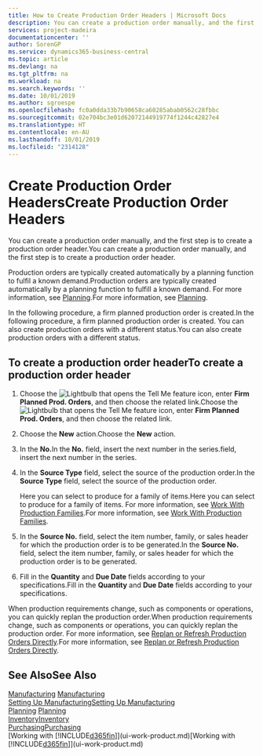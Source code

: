 ```yaml
---
title: How to Create Production Order Headers | Microsoft Docs
description: You can create a production order manually, and the first step is to create a production order header.
services: project-madeira
documentationcenter: ''
author: SorenGP
ms.service: dynamics365-business-central
ms.topic: article
ms.devlang: na
ms.tgt_pltfrm: na
ms.workload: na
ms.search.keywords: ''
ms.date: 10/01/2019
ms.author: sgroespe
ms.openlocfilehash: fc0a0dda33b7b90658ca60285abab0562c28fbbc
ms.sourcegitcommit: 02e704bc3e01d62072144919774f1244c42827e4
ms.translationtype: HT
ms.contentlocale: en-AU
ms.lasthandoff: 10/01/2019
ms.locfileid: "2314128"
---
```

# <a name="create-production-order-headers"></a><span data-ttu-id="f2f76-103">Create Production Order Headers</span><span class="sxs-lookup"><span data-stu-id="f2f76-103">Create Production Order Headers</span></span>
<span data-ttu-id="f2f76-104">You can create a production order manually, and the first step is to create a production order header.</span><span class="sxs-lookup"><span data-stu-id="f2f76-104">You can create a production order manually, and the first step is to create a production order header.</span></span>

<span data-ttu-id="f2f76-105">Production orders are typically created automatically by a planning function to fulfil a known demand.</span><span class="sxs-lookup"><span data-stu-id="f2f76-105">Production orders are typically created automatically by a planning function to fulfill a known demand.</span></span> <span data-ttu-id="f2f76-106">For more information, see [Planning](production-planning.md).</span><span class="sxs-lookup"><span data-stu-id="f2f76-106">For more information, see [Planning](production-planning.md).</span></span>   

<span data-ttu-id="f2f76-107">In the following procedure, a firm planned production order is created.</span><span class="sxs-lookup"><span data-stu-id="f2f76-107">In the following procedure, a firm planned production order is created.</span></span> <span data-ttu-id="f2f76-108">You can also create production orders with a different status.</span><span class="sxs-lookup"><span data-stu-id="f2f76-108">You can also create production orders with a different status.</span></span>  

## <a name="to-create-a-production-order-header"></a><span data-ttu-id="f2f76-109">To create a production order header</span><span class="sxs-lookup"><span data-stu-id="f2f76-109">To create a production order header</span></span>  
1.  <span data-ttu-id="f2f76-110">Choose the ![Lightbulb that opens the Tell Me feature](media/ui-search/search_small.png "Tell me what you want to do") icon, enter **Firm Planned Prod. Orders**, and then choose the related link.</span><span class="sxs-lookup"><span data-stu-id="f2f76-110">Choose the ![Lightbulb that opens the Tell Me feature](media/ui-search/search_small.png "Tell me what you want to do") icon, enter **Firm Planned Prod. Orders**, and then choose the related link.</span></span>  
2.  <span data-ttu-id="f2f76-111">Choose the **New** action.</span><span class="sxs-lookup"><span data-stu-id="f2f76-111">Choose the **New** action.</span></span>  
3.  <span data-ttu-id="f2f76-112">In the **No.**</span><span class="sxs-lookup"><span data-stu-id="f2f76-112">In the **No.**</span></span> <span data-ttu-id="f2f76-113">field, insert the next number in the series.</span><span class="sxs-lookup"><span data-stu-id="f2f76-113">field, insert the next number in the series.</span></span>  
4.  <span data-ttu-id="f2f76-114">In the **Source Type** field, select the source of the production order.</span><span class="sxs-lookup"><span data-stu-id="f2f76-114">In the **Source Type** field, select the source of the production order.</span></span>

    <span data-ttu-id="f2f76-115">Here you can select to produce for a family of items.</span><span class="sxs-lookup"><span data-stu-id="f2f76-115">Here you can select to produce for a family of items.</span></span> <span data-ttu-id="f2f76-116">For more information, see [Work With Production Families](production-how-work-family.md).</span><span class="sxs-lookup"><span data-stu-id="f2f76-116">For more information, see [Work With Production Families](production-how-work-family.md).</span></span>
5.  <span data-ttu-id="f2f76-117">In the **Source No.** field, select the item number, family, or sales header for which the production order is to be generated.</span><span class="sxs-lookup"><span data-stu-id="f2f76-117">In the **Source No.** field, select the item number, family, or sales header for which the production order is to be generated.</span></span>  
6.  <span data-ttu-id="f2f76-118">Fill in the **Quantity** and **Due Date** fields according to your specifications.</span><span class="sxs-lookup"><span data-stu-id="f2f76-118">Fill in the **Quantity** and **Due Date** fields according to your specifications.</span></span>  

<span data-ttu-id="f2f76-119">When production requirements change, such as components or operations, you can quickly replan the production order.</span><span class="sxs-lookup"><span data-stu-id="f2f76-119">When production requirements change, such as components or operations, you can quickly replan the production order.</span></span> <span data-ttu-id="f2f76-120">For more information, see [Replan or Refresh Production Orders Directly](production-how-to-replan-refresh-production-orders.md).</span><span class="sxs-lookup"><span data-stu-id="f2f76-120">For more information, see [Replan or Refresh Production Orders Directly](production-how-to-replan-refresh-production-orders.md).</span></span> 

## <a name="see-also"></a><span data-ttu-id="f2f76-121">See Also</span><span class="sxs-lookup"><span data-stu-id="f2f76-121">See Also</span></span>  
<span data-ttu-id="f2f76-122">[Manufacturing](production-manage-manufacturing.md)  </span><span class="sxs-lookup"><span data-stu-id="f2f76-122">[Manufacturing](production-manage-manufacturing.md)  </span></span>  
[<span data-ttu-id="f2f76-123">Setting Up Manufacturing</span><span class="sxs-lookup"><span data-stu-id="f2f76-123">Setting Up Manufacturing</span></span>](production-configure-production-processes.md)  
<span data-ttu-id="f2f76-124">[Planning](production-planning.md)    </span><span class="sxs-lookup"><span data-stu-id="f2f76-124">[Planning](production-planning.md)    </span></span>  
[<span data-ttu-id="f2f76-125">Inventory</span><span class="sxs-lookup"><span data-stu-id="f2f76-125">Inventory</span></span>](inventory-manage-inventory.md)  
[<span data-ttu-id="f2f76-126">Purchasing</span><span class="sxs-lookup"><span data-stu-id="f2f76-126">Purchasing</span></span>](purchasing-manage-purchasing.md)  
<span data-ttu-id="f2f76-127">[Working with [!INCLUDE[d365fin](includes/d365fin_md.md)]](ui-work-product.md)</span><span class="sxs-lookup"><span data-stu-id="f2f76-127">[Working with [!INCLUDE[d365fin](includes/d365fin_md.md)]](ui-work-product.md)</span></span>
